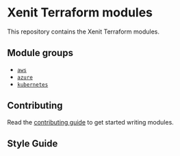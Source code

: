 # Xenit Terraform modules

This repository contains the Xenit Terraform modules.

## Module groups

- [`aws`](modules/aws/README.md)
- [`azure`](modules/azure/README.md)
- [`kubernetes`](modules/kubernetes/README.md)

## Contributing

Read the [contributing guide](./CONTRIBUTING.md) to get started writing modules.

## Style Guide


